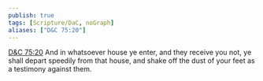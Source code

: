```yaml
---
publish: true
tags: [Scripture/DaC, noGraph]
aliases: ["D&C 75:20"]
---
```

[D&C 75:20](https://churchofjesuschrist.org/study/scriptures/dc-testament/dc/75?lang=eng&id=p20#p20) And in whatsoever house ye enter, and they receive you not, ye shall depart speedily from that house, and shake off the dust of your feet as a testimony against them.
